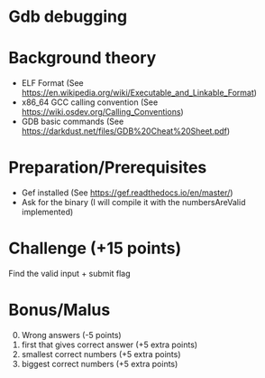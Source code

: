 Gdb debugging
=============

# Background theory
* ELF Format (See https://en.wikipedia.org/wiki/Executable_and_Linkable_Format)
* x86_64 GCC calling convention (See https://wiki.osdev.org/Calling_Conventions)
* GDB basic commands (See https://darkdust.net/files/GDB%20Cheat%20Sheet.pdf)

# Preparation/Prerequisites
* Gef installed (See https://gef.readthedocs.io/en/master/)
* Ask for the binary (I will compile it with the numbersAreValid implemented)

# Challenge (+15 points)
Find the valid input + submit flag

# Bonus/Malus
0. Wrong answers (-5 points)
1. first that gives correct answer (+5 extra points)
2. smallest correct numbers (+5 extra points)
3. biggest correct numbers (+5 extra points)
